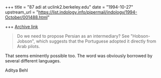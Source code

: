 +++
title = "87 adi at uclink2.berkeley.edu"
date = "1994-10-27"
upstream_url = "https://list.indology.info/pipermail/indology/1994-October/001488.html"

+++
[Archive link](https://list.indology.info/pipermail/indology/1994-October/001488.html)

>Do we need to propose Persian as an intermediary? See "Hobson-Jobson", 
>which suggests that the Portuguese adopted it directly from Arab pilots.

That seems eminently possible too. The word was obviously borrowed by
several different languages.

Aditya Behl







